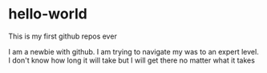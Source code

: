 # hello-world
This is my first github repos ever

I am a newbie with github. I am trying to navigate my was to an expert level. I don't know how long it will take but I will get there no matter what it takes
